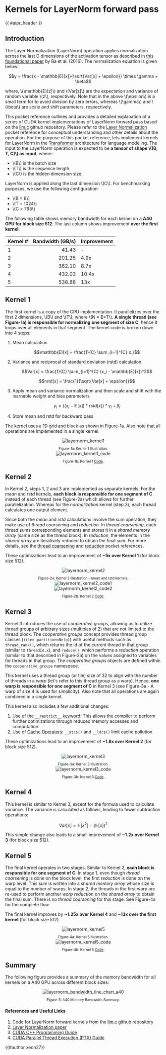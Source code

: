 <!-- markdownlint-disable-file MD033 -->
<!-- Header -->

# Kernels for LayerNorm forward pass

<!-- Header -->

{{ #aipr_header }}

<!-- Main Body -->

## Introduction

The Layer Normalization (LayerNorm) operation applies normalization across the
last D dimensions of the activation tensor as described in
[this foundational paper](https://arxiv.org/abs/1607.06450) by Ba et al. (2016).
The normalization equation is given below:

$$y = \frac{x - \mathbb{E}[x]}{\sqrt{Var[x] + \epsilon}} \times \gamma + \beta$$

where, \\(\mathbb{E}[z]\\) and \\(Var[z]\\) are the expectation and variance
of random variable \\(z\\), respectively. Note that in the above \\(\epsilon\\)
is a small term for to avoid division by zero errors, whereas \\(\gamma\\) and \\(\beta\\)
are scale and shift parameters, respectively.

This pocket reference outlines and provides a detailed explanation
of a series of CUDA kernel implementations of LayerNorm forward pass based on the
[llm.c](https://github.com/karpathy/llm.c/tree/master/dev/cuda) github repository.
Please refer to the [Layer Normalization](../../../../fundamentals/src/normalizations/layernorm.md)
pocket reference for conceptual understanding and other details about the operation.
For the purpose of this pocket reference, lets implement kernels for LayerNorm
in the [Transformer](../../../../nlp/src/llms/architecture/transformer.md)
architecture for language modeling. The input to the LayerNorm operation
is expected to be **a tensor of shape \\((B, T, C)\\) as input**, where:

- \\(B\\) is the batch size
- \\(T\\) is the sequence length
- \\(C\\) is the hidden dimension size.

LayerNorm is applied along the last dimension \\(C\\).
For benchmarking purposes, we use the following configuration:

- \\(B = 8\\)
- \\(T = 1024\\)
- \\(C = 768\\)

The following table shows memory bandwidth for each kernel on a **A40 GPU for
block size 512**. The last column shows improvement **over the first kernel**:

| Kernel # | Bandwidth (GB/s) | Improvement |
| :------- | ---------------: | :---------- |
| 1        |            41.43 | -           |
| 2        |           201.25 | 4.9x        |
| 3        |           362.10 | 8.7x        |
| 4        |           432.03 | 10.4x       |
| 5        |           538.88 | 13x         |

## Kernel 1

The first kernel is a copy of the CPU implementation. It parallelizes
over the first 2 dimensions, \\(B\\) and \\(T\\), where \\(N = B\*T\\).
**A single thread (see Figure-1a) is responsible for normalizing**
**one segment of size C**, hence it loops over all elements
in that segment. The kernel code is broken down into 4 steps:

1. Mean calculation

   $$\mathbb{E}[x] = \frac{1}{C} \sum_{i=1}^{C} x_i$$

2. Variance and reciprocal of standard deviation (rstd) calculation

   $$Var[x] = \frac{1}{C} \sum_{i=1}^{C} (x_i - \mathbb{E}[x])^2$$

   $$rstd[x] = \frac{1}{\sqrt{Var[x] + \epsilon}}$$

3. Apply mean and variance normalization and then scale and
   shift with the learnable weight and bias parameters

   $$y_i = ((x_i - \mathbb{E}[x]) * rstd[x]) * \gamma_i + \beta_i$$

4. Store mean and rstd for backward pass

The kernel uses a 1D grid and block as shown in Figure-1a.
Also note that all operations are implemented in a single kernel.

<center>
<img src="https://d3ddy8balm3goa.cloudfront.net/vector-ai-pocket-refs/compute/layernorm_kernel/layernorm_kernel1.svg" alt="layernorm_kernel1"> <!-- markdownlint-disable-line MD013 -->
</center>

<div
  class="figure-caption"
  style="text-align: center; font-size: 0.8em; margin-top: 10px;"
>
Figure-1a: Kernel 1 Illustration.
</div>

<center>
<img src="https://d3ddy8balm3goa.cloudfront.net/vector-ai-pocket-refs/compute/layernorm_kernel/layernorm_kernel1_code.png" alt="layernorm_kernel1_code"> <!-- markdownlint-disable-line MD013 -->
</center>

<div class="figure-caption"
     style="text-align: center; font-size: 0.8em; margin-top: 10px;">
Figure-1b: Kernel 1
<a href="https://github.com/VectorInstitute/ai-pocket-reference-code/blob/main/cuda/layernorm/layernorm_forward.cu#L61">
Code</a>.
</div>

## Kernel 2

In Kernel 2, steps 1, 2 and 3 are implemented as separate kernels. For the _mean_
and _rstd_ kernels, **each block is responsible for one segment of C** instead of
each thread (see Figure-2a) which allows for further parallelization. Whereas for
the _normalization_ kernel (step 3), each thread calculates one output element.

Since both the _mean_ and _rstd_ calculations involve the sum operation, they
make use of _thread coarsening_ and _reduction_. In _thread coarsening_, each
thread sums corresponding elements and stores it in a _shared memory array_
(same size as the thread block). In _reduction_, the elements in the _shared
array_ are iteratively reduced to obtain the final sum. For more details,
see the [thread coarsening](../concepts/thread_coarsening.md)
and [reduction](../concepts/reduction.md) pocket references.

These optimizations lead to an improvement of **~5x over Kernel 1** (for block
size 512).

<center>
<img src="https://d3ddy8balm3goa.cloudfront.net/vector-ai-pocket-refs/compute/layernorm_kernel/layernorm_kernel2.svg" alt="layernorm_kernel2"> <!-- markdownlint-disable-line MD013 -->
</center>

<div
  class="figure-caption"
  style="text-align: center; font-size: 0.8em; margin-top: 10px;"
>
Figure-2a: Kernel 2 Illustration - mean and rstd kernels.
</div>

<center>
<img src="https://d3ddy8balm3goa.cloudfront.net/vector-ai-pocket-refs/compute/layernorm_kernel/layernorm_kernel2_code1.png" alt="layernorm_kernel2_code1"> <!-- markdownlint-disable-line MD013 -->
</center>
<center>
<img src="https://d3ddy8balm3goa.cloudfront.net/vector-ai-pocket-refs/compute/layernorm_kernel/layernorm_kernel2_code2.png" alt="layernorm_kernel2_code2"> <!-- markdownlint-disable-line MD013 -->
</center>

<div
  class="figure-caption"
  style="text-align: center; font-size: 0.8em; margin-top: 10px;"
>
<!-- markdownlint-disable MD033 -->
Figure-2b: Kernel 2
<a href="https://github.com/VectorInstitute/ai-pocket-reference-code/blob/main/cuda/layernorm/layernorm_forward.cu#L123">Code</a>.
<!-- markdownlint-disable MD033 -->
</div>

## Kernel 3

Kernel 3 introduces the use of _cooperative groups_, allowing us to utilize
thread groups of arbitrary sizes (multiples of 2) that are not limited to the thread
block. The _cooperative groups_ concept provides thread group classes
(`tiled_partition<N>(g)`) with useful methods such as `thread_rank()`,
which returns the id of the current thread in that group (similar to
`threadId.x`), and `reduce()`, which performs a _reduction_ operation
(similar to that described in Figure-2a) on the values assigned to variables for
threads in that group. The _cooperative groups_ objects are defined within the
`cooperative_groups` namespace.

This kernel uses a thread group (or tile) size of 32 to align with the number of
threads in a _warp_ (let's refer to this thread group as a warp). Hence, **one
warp is responsible for one segment of C** in Kernel 3 (see Figure-3a - A warp of
size 4 is used for simplicity). Also note that all operations are again combined
in a single kernel.

This kernel also includes a few additional changes:

1. Use of the [`__restrict__` keyword](https://docs.nvidia.com/cuda/cuda-c-programming-guide/index.html#restrict):
   This allows the compiler to perform further optimizations through reduced
   memory accesses and computation.
2. Use of [Cache Operators](https://docs.nvidia.com/cuda/parallel-thread-execution/index.html#cache-operators):
   `__stcs()` and `__ldcs()` limit cache pollution.

These optimizations lead to an improvement of **~1.8x over Kernel 2** (for block
size 512).

<center>
<img src="https://d3ddy8balm3goa.cloudfront.net/vector-ai-pocket-refs/compute/layernorm_kernel/layernorm_kernel3.svg" alt="layernorm_kernel3"> <!-- markdownlint-disable-line MD013 -->
</center>

<div
  class="figure-caption"
  style="text-align: center; font-size: 0.8em; margin-top: 10px;"
>
Figure-3a: Kernel 3 Illustration.
</div>

<center>
<img src="https://d3ddy8balm3goa.cloudfront.net/vector-ai-pocket-refs/compute/layernorm_kernel/layernorm_kernel3_code.png" alt="layernorm_kernel3_code"> <!-- markdownlint-disable-line MD013 -->
</center>

<div
  class="figure-caption"
  style="text-align: center; font-size: 0.8em; margin-top: 10px;"
>
<!-- markdownlint-disable MD033 -->
Figure-3b: Kernel 3
<a href="https://github.com/VectorInstitute/ai-pocket-reference-code/blob/main/cuda/layernorm/layernorm_forward.cu#L233">Code</a>.
<!-- markdownlint-disable MD033 -->
</div>

## Kernel 4

This kernel is similar to Kernel 3, except for the formula used to calculate
variance. The variance is calculated as follows, leading to fewer subtraction
operations:

$$Var[x] = \mathbb{E}[x^2] - (\mathbb{E}[x])^2$$

This simple change also leads to a small improvement of **~1.2x over Kernel 3**
(for block size 512).

## Kernel 5

The final kernel operates in two stages. Similar to Kernel 2, **each block is
responsible for one segment of C**. In stage 1, even though _thread coarsening_
is done on the block level, the first _reduction_ is done on the warp level.
This sum is written into a _shared memory array_ whose size is equal to the
number of warps. In stage 2, the threads in the first warp are re-used to
perform another _warp reduction_ on the _shared array_ to obtain the final sum.
There is no _thread coarsening_ for this stage. See Figure-4a for the complete
flow.

The final kernel improves by **~1.25x over Kernel 4** and **~13x over the first
kernel** (for block size 512).

<center>
<img src="https://d3ddy8balm3goa.cloudfront.net/vector-ai-pocket-refs/compute/layernorm_kernel/layernorm_kernel5.svg" alt="layernorm_kernel5"> <!-- markdownlint-disable-line MD013 -->
</center>

<div
  class="figure-caption"
  style="text-align: center; font-size: 0.8em; margin-top: 10px;"
>
Figure-4a: Kernel 5 Illustration.
</div>

<center>
<img src="https://d3ddy8balm3goa.cloudfront.net/vector-ai-pocket-refs/compute/layernorm_kernel/layernorm_kernel5_code.png" alt="layernorm_kernel5_code"> <!-- markdownlint-disable-line MD013 -->
</center>

<div
  class="figure-caption"
  style="text-align: center; font-size: 0.8em; margin-top: 10px;"
>
<!-- markdownlint-disable MD033 -->
Figure-4b: Kernel 5
<a href="https://github.com/VectorInstitute/ai-pocket-reference-code/blob/main/cuda/layernorm/layernorm_forward.cu#L377">Code</a>.
<!-- markdownlint-disable MD033 -->
</div>

## Summary

The following figure provides a summary of the memory bandwidth
for all kernels on a A40 GPU across different block sizes:

<center>
<img src="https://d3ddy8balm3goa.cloudfront.net/vector-ai-pocket-refs/compute/layernorm_kernel/layernorm_bandwidth_line_chart_a40.png" alt="layernorm_bandwidth_line_chart_a40"> <!-- markdownlint-disable-line MD013 -->
</center>

<div
  class="figure-caption"
  style="text-align: center; font-size: 0.8em; margin-top: 10px;"
>
Figure-5: A40 Memory Bandwidth Summary.
</div>

#### References and Useful Links <!-- markdownlint-disable-line MD001 -->

1. Code for LayerNorm forward kernels
   from the [llm.c](https://github.com/karpathy/llm.c/blob/master/dev/cuda/layernorm_forward.cu)
   github repository
2. [Layer Normalization paper](https://arxiv.org/abs/1607.06450)
3. [CUDA C++ Programming Guide](https://docs.nvidia.com/cuda/cuda-c-programming-guide/index.html)
4. [CUDA Parallel Thread Execution (PTX) Guide](https://docs.nvidia.com/cuda/parallel-thread-execution/index.html)

<!-- Contributors -->

{{#author xeon27}}
